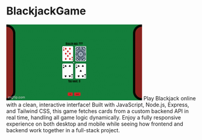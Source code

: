 # BlackjackGame
![Blackjack Gameplay](public/blackjackgamegif.gif)
Play Blackjack online with a clean, interactive interface! Built with JavaScript, Node.js, Express, and Tailwind CSS, this game fetches cards from a custom backend API in real time, handling all game logic dynamically. Enjoy a fully responsive experience on both desktop and mobile while seeing how frontend and backend work together in a full-stack project.
